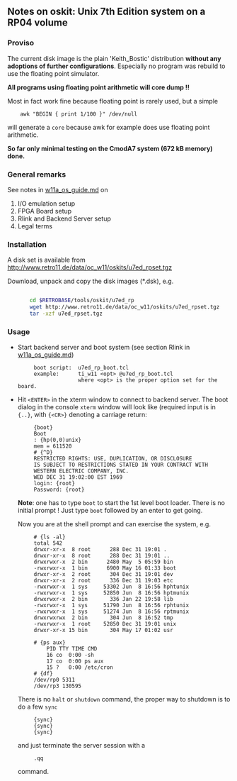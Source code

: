 ## Notes on oskit: Unix 7th Edition system on a RP04 volume

### Proviso

The current disk image is the plain 'Keith_Bostic' distribution
**without any adoptions of further configurations**.
Especially no program was rebuild to use the floating point simulator.

**All programs using floating point arithmetic will core dump !!**

Most in fact work fine because floating point is rarely used, but a simple
```
    awk "BEGIN { print 1/100 }" /dev/null
```

will generate a `core` because awk for example does use floating point
arithmetic.

**So far only minimal testing on the CmodA7 system (672 kB memory) done.**

### General remarks
See notes in [w11a_os_guide.md](../../../doc/w11a_os_guide.md) on
  1. I/O emulation setup
  2. FPGA Board setup
  3. Rlink and Backend Server setup
  4. Legal terms

### Installation
A disk set is available from
http://www.retro11.de/data/oc_w11/oskits/u7ed_rpset.tgz

Download, unpack and copy the disk images (*.dsk), e.g.
```bash

       cd $RETROBASE/tools/oskit/u7ed_rp
       wget http://www.retro11.de/data/oc_w11/oskits/u7ed_rpset.tgz
       tar -xzf u7ed_rpset.tgz
```

### Usage

- Start backend server and boot system
  (see section Rlink in [w11a_os_guide.md](../../../doc/w11a_os_guide.md))
  ```
       boot script:  u7ed_rp_boot.tcl
       example:      ti_w11 <opt> @u7ed_rp_boot.tcl
                     where <opt> is the proper option set for the board.
  ```

- Hit `<ENTER>` in the xterm window to connect to backend server.
  The boot dialog in the console `xterm` window will look like
  (required input is in `{..}`, with `{<CR>}` denoting a carriage return:
  ```
       {boot}
       Boot
       : {hp(0,0)unix}
       mem = 611520
       # {^D}
       RESTRICTED RIGHTS: USE, DUPLICATION, OR DISCLOSURE
       IS SUBJECT TO RESTRICTIONS STATED IN YOUR CONTRACT WITH
       WESTERN ELECTRIC COMPANY, INC.
       WED DEC 31 19:02:00 EST 1969
       login: {root}
       Password: {root}
  ```

  **Note**: one has to type `boot` to start the 1st level boot loader. There
  is no initial prompt ! Just type `boot` followed by an enter to get going.

  Now you are at the shell prompt and can exercise the system, e.g.
  ```
       # {ls -al}
       total 542
       drwxr-xr-x  8 root      288 Dec 31 19:01 .
       drwxr-xr-x  8 root      288 Dec 31 19:01 ..
       drwxrwxr-x  2 bin      2480 May  5 05:59 bin
       -rwxrwxr-x  1 bin      6900 May 16 01:33 boot
       drwxr-xr-x  2 root      304 Dec 31 19:01 dev
       drwxr-xr-x  2 root      336 Dec 31 19:03 etc
       -rwxrwxr-x  1 sys     53302 Jun  8 16:56 hphtunix
       -rwxrwxr-x  1 sys     52850 Jun  8 16:56 hptmunix
       drwxrwxr-x  2 bin       336 Jan 22 19:58 lib
       -rwxrwxr-x  1 sys     51790 Jun  8 16:56 rphtunix
       -rwxrwxr-x  1 sys     51274 Jun  8 16:56 rptmunix
       drwxrwxrwx  2 bin       304 Jun  8 16:52 tmp
       -rwxrwxr-x  1 root    52850 Dec 31 19:01 unix
       drwxr-xr-x 15 bin       304 May 17 01:02 usr

       # {ps aux}
           PID TTY TIME CMD
           16 co  0:00 -sh 
           17 co  0:00 ps aux 
           15 ?   0:00 /etc/cron
       # {df}
       /dev/rp0 5311
       /dev/rp3 130595
   ```

  There is no `halt` or `shutdown` command, the proper way to shutdown
  is to do a few `sync`
  ```
       {sync}
       {sync}
       {sync}
  ```

  and just terminate the server session with a 
  ``` 
       .qq
  ```

  command. 
